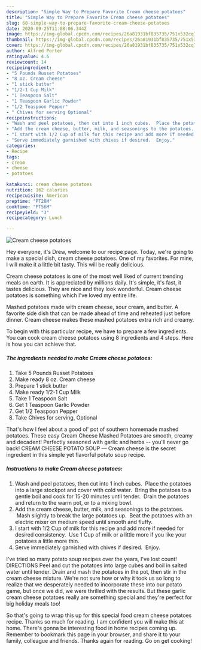 ```yaml
---
description: "Simple Way to Prepare Favorite Cream cheese potatoes"
title: "Simple Way to Prepare Favorite Cream cheese potatoes"
slug: 68-simple-way-to-prepare-favorite-cream-cheese-potatoes
date: 2020-09-25T11:08:06.344Z
image: https://img-global.cpcdn.com/recipes/26a81931bf835735/751x532cq70/cream-cheese-potatoes-recipe-main-photo.jpg
thumbnail: https://img-global.cpcdn.com/recipes/26a81931bf835735/751x532cq70/cream-cheese-potatoes-recipe-main-photo.jpg
cover: https://img-global.cpcdn.com/recipes/26a81931bf835735/751x532cq70/cream-cheese-potatoes-recipe-main-photo.jpg
author: Alfred Porter
ratingvalue: 4.6
reviewcount: 14
recipeingredient:
- "5 Pounds Russet Potatoes"
- "8 oz. Cream cheese"
- "1 stick butter"
- "1/2-1 Cup Milk"
- "1 Teaspoon Salt"
- "1 Teaspoon Garlic Powder"
- "1/2 Teaspoon Pepper"
- " Chives for serving Optional"
recipeinstructions:
- "Wash and peel potatoes, then cut into 1 inch cubes.  Place the potatoes into a large stockpot and cover with cold water.  Bring the potatoes to a gentle boil and cook for 15-20 minutes until tender.  Drain the potatoes and return to the warm pot, or to a mixing bowl."
- "Add the cream cheese, butter, milk, and seasonings to the potatoes.  Mash slightly to break the large potatoes up.  Beat the potatoes with an electric mixer on medium speed until smooth and fluffy."
- "I start with 1/2 Cup of milk for this recipe and add more if needed for desired consistency.  Use 1 Cup of milk or a little more if you like your potatoes a little more thin."
- "Serve immediately garnished with chives if desired.  Enjoy."
categories:
- Recipe
tags:
- cream
- cheese
- potatoes

katakunci: cream cheese potatoes 
nutrition: 162 calories
recipecuisine: American
preptime: "PT28M"
cooktime: "PT56M"
recipeyield: "3"
recipecategory: Lunch

---
```



![Cream cheese potatoes](https://img-global.cpcdn.com/recipes/26a81931bf835735/751x532cq70/cream-cheese-potatoes-recipe-main-photo.jpg)

Hey everyone, it's Drew, welcome to our recipe page. Today, we're going to make a special dish, cream cheese potatoes. One of my favorites. For mine, I will make it a little bit tasty. This will be really delicious.

Cream cheese potatoes is one of the most well liked of current trending meals on earth. It is appreciated by millions daily. It's simple, it's fast, it tastes delicious. They are nice and they look wonderful. Cream cheese potatoes is something which I've loved my entire life.

Mashed potatoes made with cream cheese, sour cream, and butter. A favorite side dish that can be made ahead of time and reheated just before dinner. Cream cheese makes these mashed potatoes extra rich and creamy.


To begin with this particular recipe, we have to prepare a few ingredients. You can cook cream cheese potatoes using 8 ingredients and 4 steps. Here is how you can achieve that.

<!--inarticleads1-->

##### The ingredients needed to make Cream cheese potatoes:

1. Take 5 Pounds Russet Potatoes
1. Make ready 8 oz. Cream cheese
1. Prepare 1 stick butter
1. Make ready 1/2-1 Cup Milk
1. Take 1 Teaspoon Salt
1. Get 1 Teaspoon Garlic Powder
1. Get 1/2 Teaspoon Pepper
1. Take  Chives for serving, Optional


That&#39;s how I feel about a good ol&#39; pot of southern homemade mashed potatoes. These easy Cream Cheese Mashed Potatoes are smooth, creamy and decadent! Perfectly seasoned with garlic and herbs -- you&#39;ll never go back! CREAM CHEESE POTATO SOUP — Cream cheese is the secret ingredient in this simple yet flavorful potato soup recipe. 

<!--inarticleads2-->

##### Instructions to make Cream cheese potatoes:

1. Wash and peel potatoes, then cut into 1 inch cubes.  Place the potatoes into a large stockpot and cover with cold water.  Bring the potatoes to a gentle boil and cook for 15-20 minutes until tender.  Drain the potatoes and return to the warm pot, or to a mixing bowl.
1. Add the cream cheese, butter, milk, and seasonings to the potatoes.  Mash slightly to break the large potatoes up.  Beat the potatoes with an electric mixer on medium speed until smooth and fluffy.
1. I start with 1/2 Cup of milk for this recipe and add more if needed for desired consistency.  Use 1 Cup of milk or a little more if you like your potatoes a little more thin.
1. Serve immediately garnished with chives if desired.  Enjoy.


I&#39;ve tried so many potato soup recipes over the years, I&#39;ve lost count! DIRECTIONS Peel and cut the potatoes into large cubes and boil in salted water until tender. Drain and mash the potatoes in the pot, then stir in the cream cheese mixture. We&#39;re not sure how or why it took us so long to realize that we desperately needed to incorporate these into our potato game, but once we did, we were thrilled with the results. But these garlic cream cheese potatoes really are something special and they&#39;re perfect for big holiday meals too! 

So that's going to wrap this up for this special food cream cheese potatoes recipe. Thanks so much for reading. I am confident you will make this at home. There's gonna be interesting food in home recipes coming up. Remember to bookmark this page in your browser, and share it to your family, colleague and friends. Thanks again for reading. Go on get cooking!
